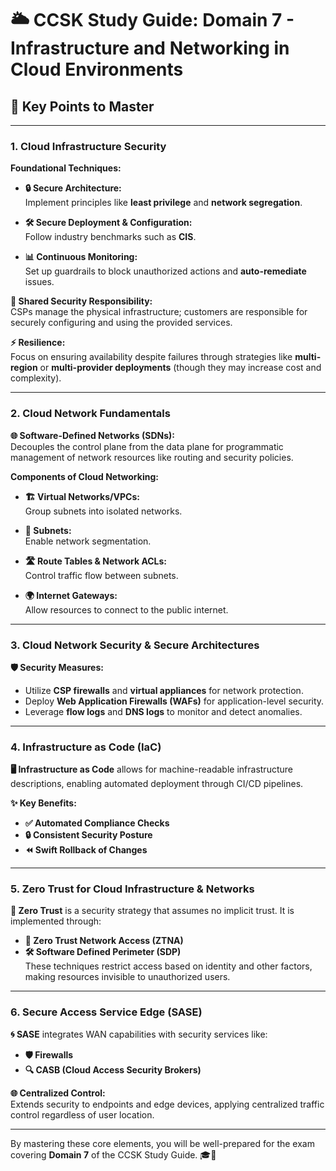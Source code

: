 # 🌥️ CCSK Study Guide: Domain 7 - Infrastructure and Networking in Cloud Environments

## 🚀 Key Points to Master

---

### 1. Cloud Infrastructure Security

**Foundational Techniques:**
- **🔒 Secure Architecture:**  
  Implement principles like **least privilege** and **network segregation**.

- **🛠️ Secure Deployment & Configuration:**  
  Follow industry benchmarks such as **CIS**.

- **📊 Continuous Monitoring:**  
  Set up guardrails to block unauthorized actions and **auto-remediate** issues.

**🔄 Shared Security Responsibility:**  
CSPs manage the physical infrastructure; customers are responsible for securely configuring and using the provided services.

**⚡ Resilience:**  
Focus on ensuring availability despite failures through strategies like **multi-region** or **multi-provider deployments** (though they may increase cost and complexity).

---

### 2. Cloud Network Fundamentals

**🌐 Software-Defined Networks (SDNs):**  
Decouples the control plane from the data plane for programmatic management of network resources like routing and security policies.

**Components of Cloud Networking:**
- **🏗️ Virtual Networks/VPCs:**  
  Group subnets into isolated networks.

- **📡 Subnets:**  
  Enable network segmentation.

- **🛣️ Route Tables & Network ACLs:**  
  Control traffic flow between subnets.

- **🌍 Internet Gateways:**  
  Allow resources to connect to the public internet.

---

### 3. Cloud Network Security & Secure Architectures

**🛡️ Security Measures:**
- Utilize **CSP firewalls** and **virtual appliances** for network protection.
- Deploy **Web Application Firewalls (WAFs)** for application-level security.
- Leverage **flow logs** and **DNS logs** to monitor and detect anomalies.

---

### 4. Infrastructure as Code (IaC)

**🖥️ Infrastructure as Code** allows for machine-readable infrastructure descriptions, enabling automated deployment through CI/CD pipelines.

**✨ Key Benefits:**
- **✅ Automated Compliance Checks**
- **🔒 Consistent Security Posture**
- **⏪ Swift Rollback of Changes**

---

### 5. Zero Trust for Cloud Infrastructure & Networks

**🚫 Zero Trust** is a security strategy that assumes no implicit trust. It is implemented through:
- **🔑 Zero Trust Network Access (ZTNA)**
- **🛠️ Software Defined Perimeter (SDP)**  
These techniques restrict access based on identity and other factors, making resources invisible to unauthorized users.

---

### 6. Secure Access Service Edge (SASE)

**🌀 SASE** integrates WAN capabilities with security services like:
- **🛡️ Firewalls**
- **🔍 CASB (Cloud Access Security Brokers)**

**🌐 Centralized Control:**  
Extends security to endpoints and edge devices, applying centralized traffic control regardless of user location.

---

By mastering these core elements, you will be well-prepared for the exam covering **Domain 7** of the CCSK Study Guide. 🎓💪
